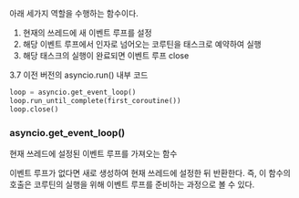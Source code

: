 아래 세가지 역할을 수행하는 함수이다.

1. 현재의 쓰레드에 새 이벤트 루프를 설정
2. 해당 이벤트 루프에서 인자로 넘어오는 코루틴을 태스크로 예약하여 실행
3. 해당 태스크의 실행이 완료되면 이벤트 루프 close

3.7 이전 버전의 asyncio.run() 내부 코드
```python
loop = asyncio.get_event_loop()
loop.run_until_complete(first_coroutine())
loop.close()
```

### asyncio.get_event_loop()
현재 쓰레드에 설정된 이벤트 루프를 가져오는 함수
  
이벤트 루프가 없다면 새로 생성하여 현재 쓰레드에 설정한 뒤 반환한다.
즉, 이 함수의 호출은 코루틴의 실행을 위해 이벤트 루프를 준비하는 과정으로 볼 수 있다.